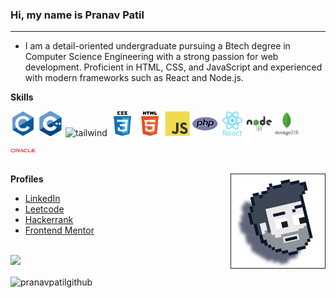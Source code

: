 
### Hi, my name is Pranav Patil
***

* I am a detail-oriented undergraduate pursuing a Btech degree in Computer Science Engineering with a strong passion for web development. Proficient in HTML, CSS, and JavaScript and experienced with modern frameworks such as React and Node.js.
  
__Skills__ 

<p>  
<img src="https://raw.githubusercontent.com/devicons/devicon/master/icons/c/c-original.svg" alt="c" width="40" height="40" margin-right="4"/>

<img src="https://raw.githubusercontent.com/devicons/devicon/master/icons/cplusplus/cplusplus-original.svg" alt="cplusplus" width="40" height="40" margin-right="4"/>

<img src="https://www.vectorlogo.zone/logos/tailwindcss/tailwindcss-icon.svg" alt="tailwind" width="40" height="40" margin-right="4"/>

<img src="https://raw.githubusercontent.com/devicons/devicon/master/icons/css3/css3-original-wordmark.svg" alt="css3" width="40" height="40" margin-right="4"/>

<img src="https://raw.githubusercontent.com/devicons/devicon/master/icons/html5/html5-original-wordmark.svg" alt="html5" width="40" height="40" margin-right="4"/>

<img src="https://raw.githubusercontent.com/devicons/devicon/master/icons/javascript/javascript-original.svg" alt="javascript" width="40" height="40" margin-right="4"/>

<img src="https://raw.githubusercontent.com/devicons/devicon/master/icons/php/php-original.svg" alt="php" width="40" height="40" margin-right="4px" margin-right="4"/>

<img src="https://raw.githubusercontent.com/devicons/devicon/master/icons/react/react-original-wordmark.svg" alt="react" width="40" height="40" margin-right="4"/>

<img src="https://raw.githubusercontent.com/devicons/devicon/master/icons/nodejs/nodejs-original-wordmark.svg" alt="nodejs" width="40" height="40" margin-right="4"/>

<img src="https://raw.githubusercontent.com/devicons/devicon/master/icons/mongodb/mongodb-original-wordmark.svg" alt="mongodb" width="40" height="40" margin-right="4"/>

<img src="https://raw.githubusercontent.com/devicons/devicon/master/icons/oracle/oracle-original.svg" alt="oracle" width="40" height="40" margin-right="4"/>

</p>

<img src="https://github.com/pranavpatilgithub/pranavpatilgithub/blob/main/user%20img/coding%20profile.png" alt="profile" align="right" width="150" height="150" border="1 solid blue">

__Profiles__
* [LinkedIn](https://www.linkedin.com/in/thepranavpatil/) 
* [Leetcode](https://leetcode.com/u/brickOfLogic/) 
* [Hackerrank](https://www.hackerrank.com/profile/pranavcode010) 
* [Frontend Mentor](https://www.frontendmentor.io/profile/pranavpatilgithub)

</br>

<img src="https://visitcount.itsvg.in/api?id=pranavpatilgithub&icon=5&color=6"/>

<p><img align="center" src="https://github-readme-streak-stats.herokuapp.com/?user=pranavpatilgithub&" alt="pranavpatilgithub" /></p>



